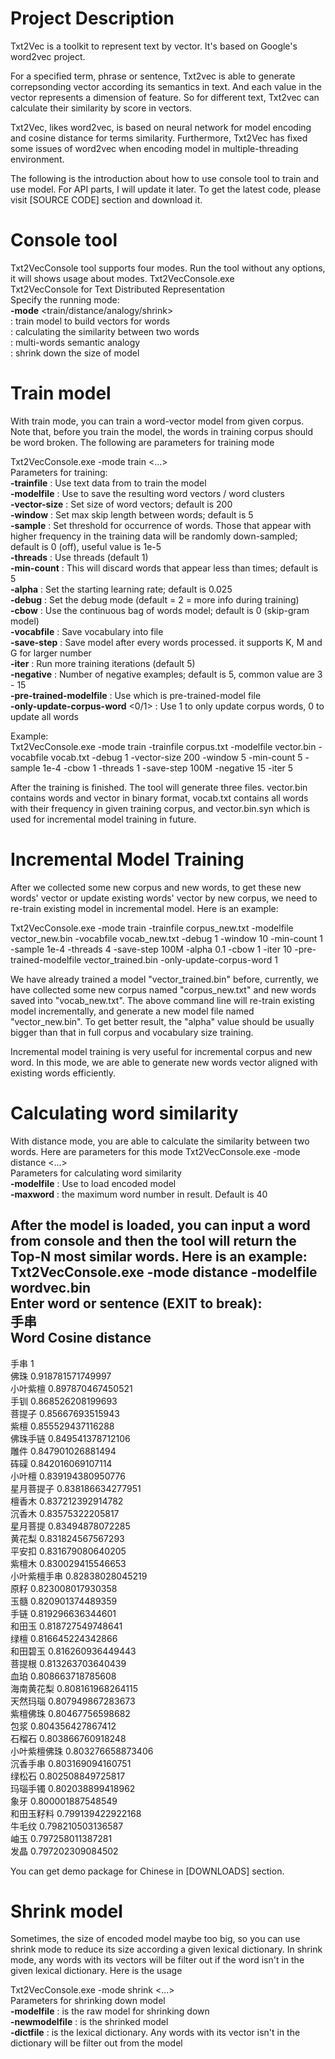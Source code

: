 # Project Description
 Txt2Vec is a toolkit to represent text by vector. It's based on Google's word2vec project.

For a specified term, phrase or sentence, Txt2vec is able to generate correpsonding vector according its semantics in text. And each value in the vector represents a dimension of feature. So for different text, Txt2vec can calculate their similarity by score in vectors. 

Txt2Vec, likes word2vec, is based on neural network for model encoding and cosine distance for terms similarity. Furthermore, Txt2Vec has fixed some issues of word2vec when encoding model in multiple-threading environment.

The following is the introduction about how to use console tool to train and use model. For API parts, I will update it later. To get the latest code, please visit [SOURCE CODE] section and download it.

# Console tool
Txt2VecConsole tool supports four modes. Run the tool without any options, it will shows usage about modes.
Txt2VecConsole.exe  
 Txt2VecConsole for Text Distributed Representation  
 Specify the running mode:  
**-mode** <train/distance/analogy/shrink>  
<train> : train model to build vectors for words  
<distance> : calculating the similarity between two words  
<analogy> : multi-words semantic analogy  
<shrink> : shrink down the size of model  

# Train model
With train mode, you can train a word-vector model from given corpus. Note that, before you train the model, the words in training corpus should be word broken. The following are parameters for training mode

Txt2VecConsole.exe -mode train <...>  
 Parameters for training:  
**-trainfile** <file> : Use text data from <file> to train the model  
**-modelfile** <file> : Use <file> to save the resulting word vectors / word clusters  
**-vector-size** <int> : Set size of word vectors; default is 200  
**-window** <int> : Set max skip length between words; default is 5  
**-sample** <float> : Set threshold for occurrence of words. Those that appear with higher frequency in the training data will be randomly down-sampled; default is 0 (off), useful value is 1e-5  
**-threads** <int> : Use <int> threads (default 1)  
**-min-count** <int> : This will discard words that appear less than <int> times; default is 5  
**-alpha** <float> : Set the starting learning rate; default is 0.025  
**-debug** <int> : Set the debug mode (default = 2 = more info during training)  
**-cbow** <int> : Use the continuous bag of words model; default is 0 (skip-gram model)  
**-vocabfile** <string> : Save vocabulary into file <string>  
**-save-step** <int> : Save model after every <int> words processed. it supports K, M and G for larger number  
**-iter** <int> : Run more training iterations (default 5)  
**-negative** <int> : Number of negative examples; default is 5, common value are 3 - 15  
**-pre-trained-modelfile** <file> : Use <file> which is pre-trained-model file  
**-only-update-corpus-word** <0/1> : Use 1 to only update corpus words, 0 to update all words  

Example:  
 Txt2VecConsole.exe -mode train -trainfile corpus.txt -modelfile vector.bin -vocabfile vocab.txt -debug 1 -vector-size 200 -window 5 -min-count 5 -sample 1e-4 -cbow 1 -threads 1 -save-step 100M -negative 15 -iter 5  

 After the training is finished. The tool will generate three files. vector.bin contains words and vector in binary format, vocab.txt contains all words with their frequency in given training corpus, and vector.bin.syn which is used for incremental model training in future.

# Incremental Model Training
After we collected some new corpus and new words, to get these new words' vector or update existing words' vector by new corpus, we need to re-train existing model in incremental model. Here is an example:  

Txt2VecConsole.exe -mode train -trainfile corpus_new.txt -modelfile vector_new.bin -vocabfile vocab_new.txt -debug 1 -window 10 -min-count 1 -sample 1e-4 -threads 4 -save-step 100M -alpha 0.1 -cbow 1 -iter 10 -pre-trained-modelfile vector_trained.bin -only-update-corpus-word 1  

We have already trained a model "vector_trained.bin" before, currently, we have collected some new corpus named "corpus_new.txt" and new words saved into "vocab_new.txt". The above command line will re-train existing model incrementally, and generate a new model file named "vector_new.bin". To get better result, the "alpha" value should be usually bigger than that in full corpus and vocabulary size training.  

Incremental model training is very useful for incremental corpus and new word. In this mode, we are able to generate new words vector aligned with existing words efficiently.  

# Calculating word similarity
With distance mode, you are able to calculate the similarity between two words. Here are parameters for this mode
Txt2VecConsole.exe -mode distance <...>  
 Parameters for calculating word similarity  
**-modelfile** <file> : Use <file> to load encoded model  
**-maxword** <int> : <int> the maximum word number in result. Default is 40  

 After the model is loaded, you can input a word from console and then the tool will return the Top-N most similar words. Here is an example:  
Txt2VecConsole.exe -mode distance -modelfile wordvec.bin  
 Enter word or sentence (EXIT to break):  
手串  
Word Cosine distance  
 -----------------------------------------------------------------------------  
手串 1  
佛珠 0.918781571749997  
小叶紫檀 0.897870467450521  
手钏 0.868526208199693  
菩提子 0.85667693515943  
紫檀 0.855529437116288  
佛珠手链 0.849541378712106  
雕件 0.847901026881494  
砗磲 0.842016069107114  
小叶檀 0.839194380950776  
星月菩提子 0.838186634277951  
檀香木 0.837212392914782  
沉香木 0.83575322205817  
星月菩提 0.83494878072285  
黄花梨 0.831824567567293  
平安扣 0.831679080640205  
紫檀木 0.830029415546653  
小叶紫檀手串 0.82838028045219  
原籽 0.823008017930358  
玉髓 0.820901374489359  
手链 0.819296636344601  
和田玉 0.818727549748641  
绿檀 0.816645224342866  
和田碧玉 0.816260936449443  
菩提根 0.813263703640439  
血珀 0.808663718785608  
海南黄花梨 0.808161968264115  
天然玛瑙 0.807949867283673  
紫檀佛珠 0.80467756598682  
包浆 0.804356427867412  
石榴石 0.803866760918248  
小叶紫檀佛珠 0.803276658873406  
沉香手串 0.803169094160751  
绿松石 0.802508849725817  
玛瑙手镯 0.802038899418962  
象牙 0.800001887548549  
和田玉籽料 0.799139422922168  
牛毛纹 0.798210503136587  
岫玉 0.797258011387281  
发晶 0.797202309084502  

You can get demo package for Chinese in [DOWNLOADS] section.  

# Shrink model
Sometimes, the size of encoded model maybe too big, so you can use shrink mode to reduce its size according a given lexical dictionary. In shrink mode, any words with its vectors will be filter out if the word isn't in the given lexical dictionary. Here is the usage  

Txt2VecConsole.exe -mode shrink <...>  
 Parameters for shrinking down model  
**-modelfile** <file> : <file> is the raw model for shrinking down  
**-newmodelfile** <file> : <file> is the shrinked model  
**-dictfile** <file> : <file> is the lexical dictionary. Any words with its vector isn't in the dictionary will be filter out from the model  
